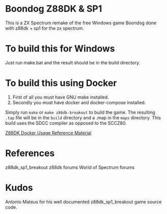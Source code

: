 # Boondog Z88DK & SP1

This is a ZX Spectrum remake of the free Windows game Boondog done with z88dk + sp1 for the zx spectrum.

# To build this for Windows

Just run make.bat and the result should be in the build directory.

# To build this using Docker

1. First of all you must have GNU make installed. 
2. Secondly you must have docker and docker-compose installed.

Simply run `make` or `make z88dk-breakout` to build the game. The resulting `.tap` file will be in the `build` directory and a .map in the `maps` directory. This build uses the SDCC compiler as opposed to the SCCZ80.

[Z88DK Docker Usage Reference Material](https://github.com/z88dk/z88dk/wiki/Docker-Usage)

# References
z88dk_sp1_breakout
z88dk forums
World of Spectrum forums

# Kudos
Antonio Mateus for his well documented z88dk_sp1_breakout game source code.
